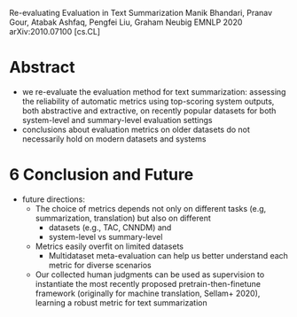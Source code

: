 Re-evaluating Evaluation in Text Summarization
Manik Bhandari, Pranav Gour, Atabak Ashfaq, Pengfei Liu, Graham Neubig
EMNLP 2020 arXiv:2010.07100 [cs.CL]

# Abstract

* we re-evaluate the evaluation method for text summarization: assessing the
  reliability of automatic metrics using top-scoring system outputs, both
  abstractive and extractive, on recently popular datasets
  for both system-level and summary-level evaluation settings
* conclusions about evaluation metrics on older datasets do not necessarily
  hold on modern datasets and systems

# 6 Conclusion and Future

* future directions:
  * The choice of metrics depends not only on different tasks (e.g,
    summarization, translation) but also on different
    * datasets (e.g., TAC, CNNDM) and
    * system-level vs summary-level
  * Metrics easily overfit on limited datasets
    * Multidataset meta-evaluation can help us better understand each metric
      for diverse scenarios
  * Our collected human judgments can be used as supervision to instantiate
    the most recently proposed pretrain-then-finetune framework
    (originally for machine translation, Sellam+ 2020),
    learning a robust metric for text summarization
